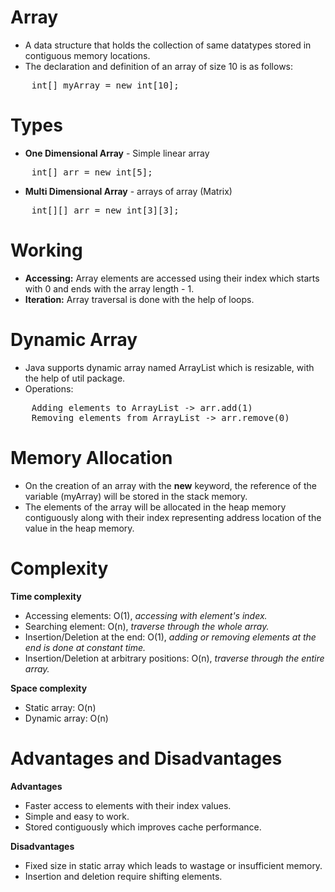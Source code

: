 # Array

- A data structure that holds the collection of same datatypes stored in contiguous memory locations.
- The declaration and definition of an array of size 10 is as follows: 

<pre>
    int[] myArray = new int[10];
</pre>

# Types

- **One Dimensional Array** - Simple linear array
<pre>
    int[] arr = new int[5];
</pre>
- **Multi Dimensional Array** - arrays of array (Matrix)
<pre>
    int[][] arr = new int[3][3];
</pre>

# Working

- **Accessing:** Array elements are accessed using their index which starts with 0 and ends with the array length - 1.
- **Iteration:** Array traversal is done with the help of loops.

# Dynamic Array

- Java supports dynamic array named ArrayList which is resizable, with the help of util package.
- Operations: 
<pre>
    Adding elements to ArrayList -> arr.add(1)
    Removing elements from ArrayList -> arr.remove(0)
</pre>

# Memory Allocation

- On the creation of an array with the **new** keyword, the reference of the variable (myArray) will be stored in the stack memory. 
- The elements of the array will be allocated in the heap memory contiguously along with their index representing address location of the value in the heap memory.

# Complexity 

**Time complexity**
- Accessing elements: O(1), <em>accessing with element's index.</em>
- Searching element: O(n), <em>traverse through the whole array.</em>
- Insertion/Deletion at the end: O(1), <em>adding or removing elements at the end is done at constant time.</em>
- Insertion/Deletion at arbitrary positions: O(n), <em>traverse through the entire array.</em>

**Space complexity**
- Static array: O(n)
- Dynamic array: O(n)

# Advantages and Disadvantages

**Advantages**
- Faster access to elements with their index values.
- Simple and easy to work.
- Stored contiguously which improves cache performance.

**Disadvantages**
- Fixed size in static array which leads to wastage or insufficient memory.
- Insertion and deletion require shifting elements.
